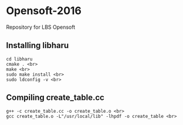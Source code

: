 # Opensoft-2016
Repository for LBS Opensoft

## Installing libharu
```shell
cd libharu
cmake . <br>
make <br>
sudo make install <br>
sudo ldconfig -v <br>
```

## Compiling create_table.cc
```shell
g++ -c create_table.cc -o create_table.o <br>
gcc create_table.o -L"/usr/local/lib" -lhpdf -o create_table <br>
```
